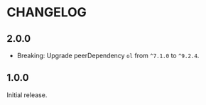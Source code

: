 # CHANGELOG

## 2.0.0

- Breaking: Upgrade peerDependency `ol` from `^7.1.0` to `^9.2.4`.

## 1.0.0

Initial release.
